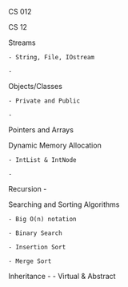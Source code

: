 
CS 012

CS 12


Streams

	- String, File, IOstream

	- 

Objects/Classes

	- Private and Public

	- 

Pointers and Arrays
	
Dynamic Memory Allocation

	- IntList & IntNode

	- 

Recursion
	- 

Searching and Sorting Algorithms

	- Big O(n) notation

	- Binary Search
	
	- Insertion Sort

	- Merge Sort


Inheritance
	- 
	- Virtual & Abstract

